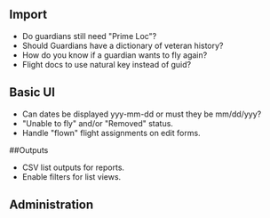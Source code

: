 ## Import

* Do guardians still need "Prime Loc"?
* Should Guardians have a dictionary of veteran history?
* How do you know if a guardian wants to fly again?
* Flight docs to use natural key instead of guid?

## Basic UI

* Can dates be displayed yyy-mm-dd or must they be mm/dd/yyy?
* "Unable to fly" and/or "Removed" status.
* Handle "flown" flight assignments on edit forms.

##Outputs

* CSV list outputs for reports.
* Enable filters for list views.

## Administration

